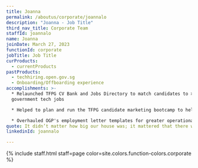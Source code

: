 ```yaml
---
title: Joanna
permalink: /aboutus/corporate/joannalo
description: "Joanna - Job Title"
third_nav_title: Corporate Team
staffId: joannalo
name: Joanna
joinDate: March 27, 2023
functionId: corporate
jobTitle: Job Title
curProducts:
  - currentProducts
pastProducts:
  - techhiring.open.gov.sg
  - Onboarding/Offboarding experience
accomplishments: >-
  * Relaunched TFPG CV Bank and Jobs Directory to match candidates to >250
  government tech jobs

  * Helped to plan and run the TFPG candidate marketing bootcamp to help 13 agencies improve tech hiring efforts

  * Overhauled OGP's employment letter templates for greater operational efficiency and clarity
quote: It didn’t matter how big our house was; it mattered that there was love in it.
linkedinId: joannalo

---
```


{% include staff.html staff=page color=site.colors.function-colors.corporate %}
